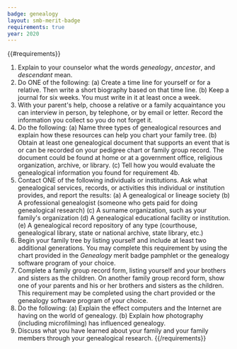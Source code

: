```yaml
---
badge: genealogy
layout: smb-merit-badge
requirements: true
year: 2020
---
```


{{#requirements}}
1. Explain to your counselor what the words *genealogy*, *ancestor*, and *descendant* mean.
2. Do ONE of the following:
    (a) Create a time line for yourself or for a relative. Then write a short biography based on that time line.
    (b) Keep a journal for six weeks. You must write in it at least once a week.
3. With your parent's help, choose a relative or a family acquaintance you can interview in person, by telephone, or by email or letter. Record the information you collect so you do not forget it.
4. Do the following:
    (a) Name three types of genealogical resources and explain how these resources can help you chart your family tree.
    (b) Obtain at least one genealogical document that supports an event that is or can be recorded on your pedigree chart or family group record. The document could be found at home or at a government office, religious organization, archive, or library.
    (c) Tell how you would evaluate the genealogical information you found for requirement 4b.
5. Contact ONE of the following individuals or institutions. Ask what genealogical services, records, or activities this individual or institution provides, and report the results:
    (a) A genealogical or lineage society
    (b) A professional genealogist (someone who gets paid for doing genealogical research)
    (c) A surname organization, such as your family's organization
    (d) A genealogical educational facility or institution.
    (e) A genealogical record repository of any type (courthouse, genealogical library, state or national archive, state library, etc.)
6. Begin your family tree by listing yourself and include at least two additional generations. You may complete this requirement by using the chart provided in the *Genealogy* merit badge pamphlet or the genealogy software program of your choice.
7. Complete a family group record form, listing yourself and your brothers and sisters as the children. On another family group record form, show one of your parents and his or her brothers and sisters as the children. This requirement may be completed using the chart provided or the genealogy software program of your choice.
8. Do the following:
    (a) Explain the effect computers and the Internet are having on the world of genealogy.
    (b) Explain how photography (including microfilming) has influenced genealogy.
9. Discuss what you have learned about your family and your family members through your genealogical research.
{{/requirements}}
